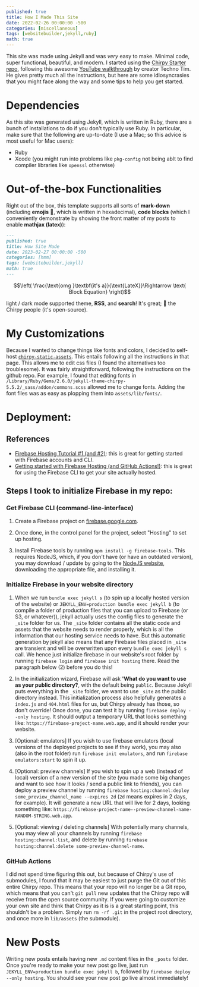 ```yaml
---
published: true
title: How I Made This Site
date: 2022-02-26 00:00:00 -500
categories: [miscellaneous]
tags: [websitebuilder,jekyll,ruby]
math: true
---
```

This site was made using Jekyll and was _very_ easy to make. Minimal code, super functional, beautiful, and modern. I started using the [Chirpy Starter repo](https://github.com/cotes2020/chirpy-starter/), following this awesome [YouTube walkthrough](https://www.youtube.com/watch?v=F8iOU1ci19Q) by creator Techno Tim. He gives pretty much all the instructions, but here are some idiosyncrasies that you might face along the way and some tips to help you get started.

# Dependencies
As this site was generated using Jekyll, which is written in Ruby, there are a bunch of installations to do if you don't typically use Ruby. In particular, make sure that the following are up-to-date (I use a Mac; so this advice is most useful for Mac users):
- Ruby
- Xcode (you might run into problems like `pkg-config` not being ablt to find compiler libraries like `openssl` otherwise)

# Out-of-the-box Functionalities
Right out of the box, this template supports all sorts of **mark-down** (including **emojis** &#x1F47E;, which is written in hexadecimal), **code blocks** (which I conveniently demonstrate by showing the front matter of my posts to enable **mathjax (latex)**):
```md
---
published: true
title: How Site Made
date: 2023-02-27 00:00:00 -500
categories: [hmm]
tags: [websitebuilder,jekyll]
math: true
---
```

$$\left( \frac{\text{omg }\textbf{it's a}}{\text{LateX}}\Rightarrow \text{ Block Equation} \right)$$

light / dark mode supported theme, **RSS**, and **search**! It's great; &#x1F49B; the Chirpy people (it's open-source).

# My Customizations
Because I wanted to change things like fonts and colors, I decided to self-host [`chirpy-static-assets`](https://github.com/cotes2020/chirpy-static-assets#readme). This entails following all the instructions in that page. This allows me to edit css files (I found the alternatives too troublesome). It was fairly straightforward, following the instructions on the github repo. For example, I found that editing fonts in `/Library/Ruby/Gems/2.6.0/jekyll-theme-chirpy-5.5.2/_sass/addon/commons.scss` allowed me to change fonts. Adding the font files was as easy as plopping them into `assets/lib/fonts/`. 

# Deployment:
## References
- [Firebase Hosting Tutorial #1 (and #2)](https://www.youtube.com/watch?v=mmmaeHBCTOw&list=PL4cUxeGkcC9he0kHAyiyr3dDO2xw0NWoP&index=1): this is great for getting started with Firebase accounts and CLI.
- [Getting started with Firebase Hosting (and GitHub Actions!)](https://www.youtube.com/watch?v=P0x0LmiknJc): this is great for using the Firebase CLI to get your site actually hosted.

## Steps I took to initialize Firebase in my repo:
### Get Firebase CLI (command-line-interface)
1. Create a Firebase project on [firebase.google.com](firebase.google.com).

2. Once done, in the control panel for the project, select "Hosting" to set up hosting.

3. Install Firebase tools by running `npm install -g firebase-tools`. This requires NodeJS, which, if you don't have (or have an outdated version), you may download / update by going to the [NodeJS website](https://nodejs.org/en/download/), downloading the appropriate file, and installing it.

### Initialize Firebase in your website directory
1. When we run `bundle exec jekyll s` (to spin up a locally hosted version of the website) or `JEKYLL_ENV=production bundle exec jekyll b` (to compile a folder of production files that you can upload to Firebase (or S3, or whatever)), jekyll actually uses the config files to generate the `_site` folder for us. The `_site` folder contains all the static code and assets that the website needs to render properly, which is all the information that our hosting service needs to have. But this automatic generation by jekyll also means that any Firebase files placed in `_site` are transient and will be overwritten upon every `bundle exec jekyll s` call. We hence just initialize firebase in our website's root folder by running `firebase login` and `firebase init hosting` there. Read the paragraph below (2) before you do this!

2. In the initialization wizard, Firebase will ask **'What do you want to use as your public directory?**, with the default being `public`. Because Jekyll puts everything in the `_site` folder, we want to use `_site` as the public directory instead. This initialization process also helpfully generates a `index.js` and `404.html` files for us, but Chirpy already has those, so don't override! Once done, you can test it by running `firebase deploy --only hosting`. It should output a temporary URL that looks something like: `https://firebase-project-name.web.app`, and it should render your website.

3. [Optional: emulators] If you wish to use firebase emulators (local versions of the deployed projects to see if they work), you may also (also in the root folder) run `firebase init emulators`, and run `firebase emulators:start` to spin it up.

4. [Optional: preview channels] If you wish to spin up a web (instead of local) version of a new version of the site (you made some big changes and want to see how it looks / send a public link to friends), you can deploy a preview channel by running `firebase hosting:channel:deploy some_preview_channel_name --expires 2d` (`2d` means expires in 2 days, for example). It will generate a new URL that will live for 2 days, looking something like: `https://firebase-project-name--preview-channel-name-RANDOM-STRING.web.app`.

5. [Optional: viewing / deleting channels] With potentially many channels, you may view all your channels by running `firebase hosting:channel:list`, and delete by running `firebase hosting:channel:delete some-preview-channel-name`.

### GitHub Actions
I did not spend time figuring this out, but because of Chirpy's use of submodules, I found that it may be easiest to just purge the Git out of this entire Chirpy repo. This means that your repo will no longer be a Git repo, which means that you can't `git pull` new updates that the Chirpy repo will receive from the open source community. If you were going to customize your own site and think that Chirpy as it is is a great starting point, this shouldn't  be a problem. Simply run `rm -rf .git` in the project root directory, and once more in `lib/assets` (the submodule).

# New Posts
Writing new posts entails having new `.md` content files in the `_posts` folder. Once you're ready to make your new post go live, just run `JEKYLL_ENV=production bundle exec jekyll b`, followed by `firebase deploy --only hosting`. You should see your new post go live almost immediately!